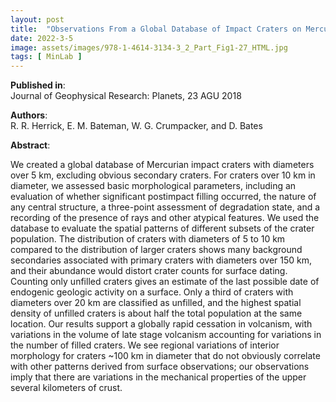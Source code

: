 ```yaml
---
layout: post
title:  "Observations From a Global Database of Impact Craters on Mercury With Diameters Greater than 5 km"
date: 2022-3-5
image: assets/images/978-1-4614-3134-3_2_Part_Fig1-27_HTML.jpg
tags: [ MinLab ]
---
```


**Published in**:   
Journal of Geophysical Research: Planets, 23 AGU 2018

**Authors**:   
R. R. Herrick, E. M. Bateman, W. G. Crumpacker, and D. Bates

**Abstract**:   

We created a global database of Mercurian impact craters with diameters over 5 km, excluding obvious secondary craters. For craters over 10 km in diameter, we assessed basic morphological parameters, including an evaluation of whether significant postimpact filling occurred, the nature of any central structure, a three-point assessment of degradation state, and a recording of the presence of rays and other atypical features. We used the database to evaluate the spatial patterns of different subsets of the crater population. The distribution of craters with diameters of 5 to 10 km compared to the distribution of larger craters shows many background secondaries associated with primary craters with diameters over 150 km, and their abundance would distort crater counts for surface dating. Counting only unfilled craters gives an estimate of the last possible date of endogenic geologic activity on a surface. Only a third of craters with diameters over 20 km are classified as unfilled, and the highest spatial density of unfilled craters is about half the total population at the same location. Our results support a globally rapid cessation in volcanism, with variations in the volume of late stage volcanism accounting for variations in the number of filled craters. We see regional variations of interior morphology for craters ~100 km in diameter that do not obviously correlate with other patterns derived from surface observations; our observations imply that there are variations in the mechanical properties of the upper several kilometers of crust.